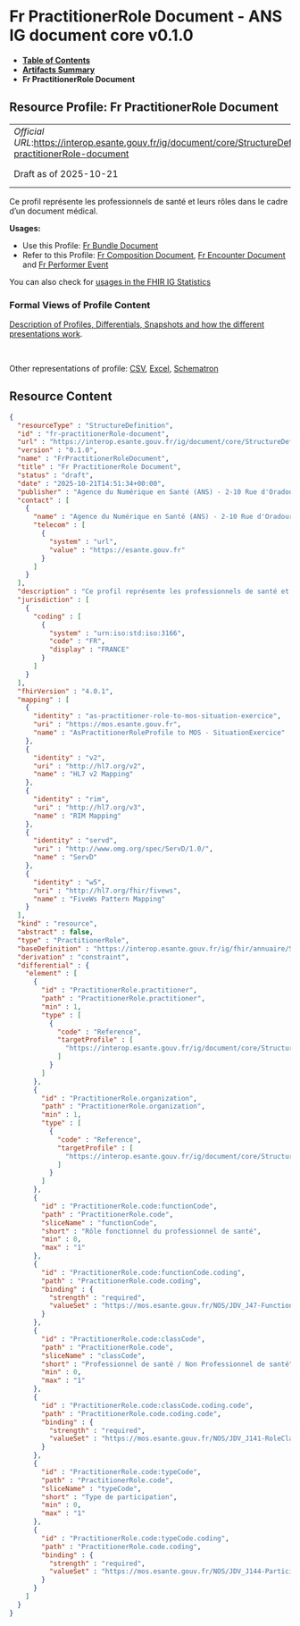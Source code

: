 # Fr PractitionerRole Document - ANS IG document core v0.1.0

* [**Table of Contents**](toc.md)
* [**Artifacts Summary**](artifacts.md)
* **Fr PractitionerRole Document**

## Resource Profile: Fr PractitionerRole Document 

| | |
| :--- | :--- |
| *Official URL*:https://interop.esante.gouv.fr/ig/document/core/StructureDefinition/fr-practitionerRole-document | *Version*:0.1.0 |
| Draft as of 2025-10-21 | *Computable Name*:FrPractitionerRoleDocument |

 
Ce profil représente les professionnels de santé et leurs rôles dans le cadre d’un document médical. 

**Usages:**

* Use this Profile: [Fr Bundle Document](StructureDefinition-fr-bundle-document.md)
* Refer to this Profile: [Fr Composition Document](StructureDefinition-fr-composition-document.md), [Fr Encounter Document](StructureDefinition-fr-encounter-document.md) and [Fr Performer Event](StructureDefinition-fr-performer-event.md)

You can also check for [usages in the FHIR IG Statistics](https://packages2.fhir.org/xig/ans.document.fr.core|current/StructureDefinition/fr-practitionerRole-document)

### Formal Views of Profile Content

 [Description of Profiles, Differentials, Snapshots and how the different presentations work](http://build.fhir.org/ig/FHIR/ig-guidance/readingIgs.html#structure-definitions). 

 

Other representations of profile: [CSV](StructureDefinition-fr-practitionerRole-document.csv), [Excel](StructureDefinition-fr-practitionerRole-document.xlsx), [Schematron](StructureDefinition-fr-practitionerRole-document.sch) 



## Resource Content

```json
{
  "resourceType" : "StructureDefinition",
  "id" : "fr-practitionerRole-document",
  "url" : "https://interop.esante.gouv.fr/ig/document/core/StructureDefinition/fr-practitionerRole-document",
  "version" : "0.1.0",
  "name" : "FrPractitionerRoleDocument",
  "title" : "Fr PractitionerRole Document",
  "status" : "draft",
  "date" : "2025-10-21T14:51:34+00:00",
  "publisher" : "Agence du Numérique en Santé (ANS) - 2-10 Rue d'Oradour-sur-Glane, 75015 Paris",
  "contact" : [
    {
      "name" : "Agence du Numérique en Santé (ANS) - 2-10 Rue d'Oradour-sur-Glane, 75015 Paris",
      "telecom" : [
        {
          "system" : "url",
          "value" : "https://esante.gouv.fr"
        }
      ]
    }
  ],
  "description" : "Ce profil représente les professionnels de santé et leurs rôles dans le cadre d'un document médical.",
  "jurisdiction" : [
    {
      "coding" : [
        {
          "system" : "urn:iso:std:iso:3166",
          "code" : "FR",
          "display" : "FRANCE"
        }
      ]
    }
  ],
  "fhirVersion" : "4.0.1",
  "mapping" : [
    {
      "identity" : "as-practitioner-role-to-mos-situation-exercice",
      "uri" : "https://mos.esante.gouv.fr",
      "name" : "AsPractitionerRoleProfile to MOS - SituationExercice"
    },
    {
      "identity" : "v2",
      "uri" : "http://hl7.org/v2",
      "name" : "HL7 v2 Mapping"
    },
    {
      "identity" : "rim",
      "uri" : "http://hl7.org/v3",
      "name" : "RIM Mapping"
    },
    {
      "identity" : "servd",
      "uri" : "http://www.omg.org/spec/ServD/1.0/",
      "name" : "ServD"
    },
    {
      "identity" : "w5",
      "uri" : "http://hl7.org/fhir/fivews",
      "name" : "FiveWs Pattern Mapping"
    }
  ],
  "kind" : "resource",
  "abstract" : false,
  "type" : "PractitionerRole",
  "baseDefinition" : "https://interop.esante.gouv.fr/ig/fhir/annuaire/StructureDefinition/as-practitionerrole",
  "derivation" : "constraint",
  "differential" : {
    "element" : [
      {
        "id" : "PractitionerRole.practitioner",
        "path" : "PractitionerRole.practitioner",
        "min" : 1,
        "type" : [
          {
            "code" : "Reference",
            "targetProfile" : [
              "https://interop.esante.gouv.fr/ig/document/core/StructureDefinition/fr-practitioner-document"
            ]
          }
        ]
      },
      {
        "id" : "PractitionerRole.organization",
        "path" : "PractitionerRole.organization",
        "min" : 1,
        "type" : [
          {
            "code" : "Reference",
            "targetProfile" : [
              "https://interop.esante.gouv.fr/ig/document/core/StructureDefinition/fr-organization-document"
            ]
          }
        ]
      },
      {
        "id" : "PractitionerRole.code:functionCode",
        "path" : "PractitionerRole.code",
        "sliceName" : "functionCode",
        "short" : "Rôle fonctionnel du professionnel de santé",
        "min" : 0,
        "max" : "1"
      },
      {
        "id" : "PractitionerRole.code:functionCode.coding",
        "path" : "PractitionerRole.code.coding",
        "binding" : {
          "strength" : "required",
          "valueSet" : "https://mos.esante.gouv.fr/NOS/JDV_J47-FunctionCode-CISIS/FHIR/JDV-J47-FunctionCode-CISIS"
        }
      },
      {
        "id" : "PractitionerRole.code:classCode",
        "path" : "PractitionerRole.code",
        "sliceName" : "classCode",
        "short" : "Professionnel de santé / Non Professionnel de santé",
        "min" : 0,
        "max" : "1"
      },
      {
        "id" : "PractitionerRole.code:classCode.coding.code",
        "path" : "PractitionerRole.code.coding.code",
        "binding" : {
          "strength" : "required",
          "valueSet" : "https://mos.esante.gouv.fr/NOS/JDV_J141-RoleClass-CISIS/FHIR/JDV-J141-RoleClass-CISIS"
        }
      },
      {
        "id" : "PractitionerRole.code:typeCode",
        "path" : "PractitionerRole.code",
        "sliceName" : "typeCode",
        "short" : "Type de participation",
        "min" : 0,
        "max" : "1"
      },
      {
        "id" : "PractitionerRole.code:typeCode.coding",
        "path" : "PractitionerRole.code.coding",
        "binding" : {
          "strength" : "required",
          "valueSet" : "https://mos.esante.gouv.fr/NOS/JDV_J144-ParticipationType-CISIS/FHIR/JDV-J144-ParticipationType-CISIS"
        }
      }
    ]
  }
}

```
